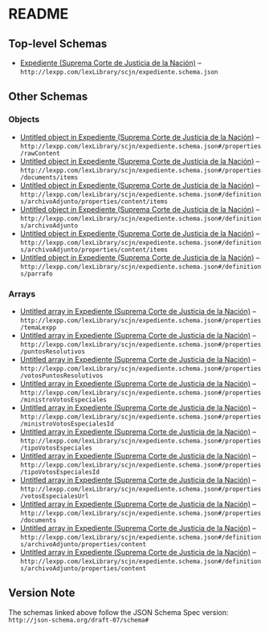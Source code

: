 # README

## Top-level Schemas

-   [Expediente (Suprema Corte de Justicia de la Nación)](./expediente.md "Sentencias y Datos de Expedientes de la Suprema Corte de Justicia de la Nación") – `http://lexpp.com/lexLibrary/scjn/expediente.schema.json`

## Other Schemas

### Objects

-   [Untitled object in Expediente (Suprema Corte de Justicia de la Nación)](./expediente-properties-rawcontent.md "Contenido del expediente (tal cual se recibió del servidor de la SCJN)") – `http://lexpp.com/lexLibrary/scjn/expediente.schema.json#/properties/rawContent`
-   [Untitled object in Expediente (Suprema Corte de Justicia de la Nación)](./expediente-properties-documents-items.md) – `http://lexpp.com/lexLibrary/scjn/expediente.schema.json#/properties/documents/items`
-   [Untitled object in Expediente (Suprema Corte de Justicia de la Nación)](./expediente-definitions-archivoadjunto-properties-content-items.md) – `http://lexpp.com/lexLibrary/scjn/expediente.schema.json#/definitions/archivoAdjunto/properties/content/items`
-   [Untitled object in Expediente (Suprema Corte de Justicia de la Nación)](./expediente-definitions-archivoadjunto.md) – `http://lexpp.com/lexLibrary/scjn/expediente.schema.json#/definitions/archivoAdjunto`
-   [Untitled object in Expediente (Suprema Corte de Justicia de la Nación)](./expediente-definitions-archivoadjunto-properties-content-items.md) – `http://lexpp.com/lexLibrary/scjn/expediente.schema.json#/definitions/archivoAdjunto/properties/content/items`
-   [Untitled object in Expediente (Suprema Corte de Justicia de la Nación)](./expediente-definitions-parrafo.md) – `http://lexpp.com/lexLibrary/scjn/expediente.schema.json#/definitions/parrafo`

### Arrays

-   [Untitled array in Expediente (Suprema Corte de Justicia de la Nación)](./expediente-properties-temalexpp.md "Tema(s) registrados por el sistema de Lex++") – `http://lexpp.com/lexLibrary/scjn/expediente.schema.json#/properties/temaLexpp`
-   [Untitled array in Expediente (Suprema Corte de Justicia de la Nación)](./expediente-properties-puntosresolutivos.md) – `http://lexpp.com/lexLibrary/scjn/expediente.schema.json#/properties/puntosResolutivos`
-   [Untitled array in Expediente (Suprema Corte de Justicia de la Nación)](./expediente-properties-votospuntosresolutivos.md) – `http://lexpp.com/lexLibrary/scjn/expediente.schema.json#/properties/votosPuntosResolutivos`
-   [Untitled array in Expediente (Suprema Corte de Justicia de la Nación)](./expediente-properties-ministrovotosespeciales.md) – `http://lexpp.com/lexLibrary/scjn/expediente.schema.json#/properties/ministroVotosEspeciales`
-   [Untitled array in Expediente (Suprema Corte de Justicia de la Nación)](./expediente-properties-ministrovotosespecialesid.md) – `http://lexpp.com/lexLibrary/scjn/expediente.schema.json#/properties/ministroVotosEspecialesId`
-   [Untitled array in Expediente (Suprema Corte de Justicia de la Nación)](./expediente-properties-tipovotosespeciales.md) – `http://lexpp.com/lexLibrary/scjn/expediente.schema.json#/properties/tipoVotosEspeciales`
-   [Untitled array in Expediente (Suprema Corte de Justicia de la Nación)](./expediente-properties-tipovotosespecialesid.md) – `http://lexpp.com/lexLibrary/scjn/expediente.schema.json#/properties/tipoVotosEspecialesId`
-   [Untitled array in Expediente (Suprema Corte de Justicia de la Nación)](./expediente-properties-votosespecialesurl.md "URL(s) de los votos especiales registrados en el expediente") – `http://lexpp.com/lexLibrary/scjn/expediente.schema.json#/properties/votosEspecialesUrl`
-   [Untitled array in Expediente (Suprema Corte de Justicia de la Nación)](./expediente-properties-documents.md "Lista de archivos (engroses y votos particulares) que venían adjuntos al expediente") – `http://lexpp.com/lexLibrary/scjn/expediente.schema.json#/properties/documents`
-   [Untitled array in Expediente (Suprema Corte de Justicia de la Nación)](./expediente-definitions-archivoadjunto-properties-content.md "Contenido procesado del archivo") – `http://lexpp.com/lexLibrary/scjn/expediente.schema.json#/definitions/archivoAdjunto/properties/content`
-   [Untitled array in Expediente (Suprema Corte de Justicia de la Nación)](./expediente-definitions-archivoadjunto-properties-content.md "Contenido procesado del archivo") – `http://lexpp.com/lexLibrary/scjn/expediente.schema.json#/definitions/archivoAdjunto/properties/content`

## Version Note

The schemas linked above follow the JSON Schema Spec version: `http://json-schema.org/draft-07/schema#`
